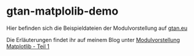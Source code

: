 # gtan-matplolib-demo
Hier befinden sich die Beispieldateien der Modulvorstellung auf [gtan.eu](https://www.gtan.eu/de/)

Die Erläuterungen findet ihr auf meinem Blog unter [Modulvorstellung Matplotlib - Teil 1](https://www.gtan.eu/de/technik/python/2021/03/30/modulvorstellung-matplotlib/)